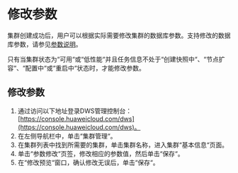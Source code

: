 # 修改参数<a name="dws_01_0152"></a>

集群创建成功后，用户可以根据实际需要修改集群的数据库参数。支持修改的数据库参数，请参见[参数说明](管理参数模板.md#section926416313488)。

只有当集群状态为“可用“或“低性能“并且任务信息不处于“创建快照中“、“节点扩容“、“配置中“或“重启中“状态时，才能修改参数。

## 修改参数<a name="section10522114017574"></a>

1.  通过访问以下地址登录DWS管理控制台：[https://console.huaweicloud.com/dws](https://console.huaweicloud.com/dws)。
2.  在左侧导航栏中，单击“集群管理“。
3.  在集群列表中找到所需要的集群，单击集群名称，进入集群“基本信息“页面。
4.  单击“参数修改“页签，修改相应的参数值，然后单击“保存“。
5.  在“修改预览“窗口，确认修改无误后，单击“保存“。

